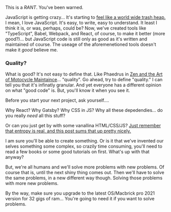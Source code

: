 This is a *RANT*. You've been warned. 

JavaScript is getting crazy... It's starting to [feel like a world wide trash heap.](https://npm.anvaka.com/#/view/2d/gatsby) I mean, I love JavaScript. It's easy, to write, easy to understand. It least I think it is, or was, perhaps, could be? Now, we've created tools like "TypeScript", Babel, Webpack, and React, of course, to make it better (more good?)...
but JavaScript code is still only as good as it's written and maintained of course. The useage of the aforemenetioned tools doesn't make it _good_ believe me. 

### Quality?

What is good? It's not easy to define that. Like Phaedrus in [Zen and the Art of Motocycle Maintaince](https://en.wikipedia.org/wiki/Zen_and_the_Art_of_Motorcycle_Maintenance)... "quality". 
Go ahead, try to define "quality." I can tell you that it's infinatly granular. And yet everyone has a different opinion on what
"good code" is. But, you'll know it when you see it. 

Before you start your next project, ask yourself....

Why React?
Why Gatsby? 
Why CSS in JS?
Why all these depedendies... do you really _need_ all this stuff? 

Or can you just get by with some vanallina HTML/CSS/JS? 
[Just remember that entropy is real, and this post sums that up pretty nicely.](https://blog.jim-nielsen.com/2020/cheating-entropy-with-native-web-tech)

I am sure you'll be able to create something. Or is it that we've invented our selves something some complex, so crazily time consuming, you'll
need to read a few books or some good tutorials on first. What's up with that anyway?

But, we're all humans and we'll solve more problems with new problems. Of course that is, until the next shiny thing comes out.
Then we'll have to solve the same problems, in a new different way though. Solving those problems with more new problems. 

By the way, make sure you upgrade to the latest OS/Macbrick pro 2021 version for 32 gigs of ram... 
You're going to need it if you want to solve problems. 
